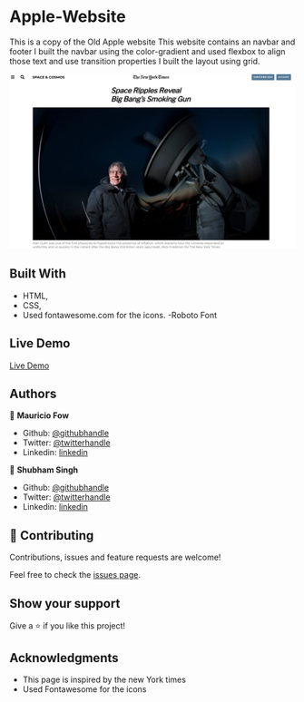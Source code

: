 # Apple-Website

This is a copy of the Old Apple website
This website contains an navbar and footer
I built the navbar using the color-gradient and used flexbox to align those text and use transition properties
I built the layout using grid.

![screenshot](https://github.com/shubhsk88/newyork-times-clone/blob/clone/img/screenshot2.png)

## Built With

- HTML,
- CSS,
- Used fontawesome.com for the icons.
  -Roboto Font

## Live Demo

[Live Demo](https://rawcdn.githack.com/shubhsk88/newyork-times-clone/1d0fc557878baa9914b92ae7c4c9916a7b2d4393/index.html)

## Authors

👤 **Mauricio Fow**

- Github: [@githubhandle](https://github.com/thedekerone)
- Twitter: [@twitterhandle](https://twitter.com/mauricio_fow)
- Linkedin: [linkedin](https://www.linkedin.com/in/mauricio-fow-aranibar-b2173514b/)

👤 **Shubham Singh**

- Github: [@githubhandle](https://github.com/shubhsk88)
- Twitter: [@twitterhandle](twitter.com/shubski)
- Linkedin: [linkedin](https://www.linkedin.com/in/shubham-singh-130349140/)

## 🤝 Contributing

Contributions, issues and feature requests are welcome!

Feel free to check the [issues page](issues/).

## Show your support

Give a ⭐️ if you like this project!

## Acknowledgments

- This page is inspired by the new York times
- Used Fontawesome for the icons

